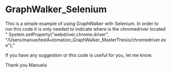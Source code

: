# GraphWalker_Selenium

This is a simple example of using GraphWalker with Selenium. In order to run this code it is only needed to indicate where is the chromedriver located "     System.setProperty("webdriver.chrome.driver", "/Users/manue/testAutomation_GraphWalker_MasterThesis/chromedriver.exe");" 

If you have any suggestion or this code is useful for you, let me know. 

Thank you
Manuela
